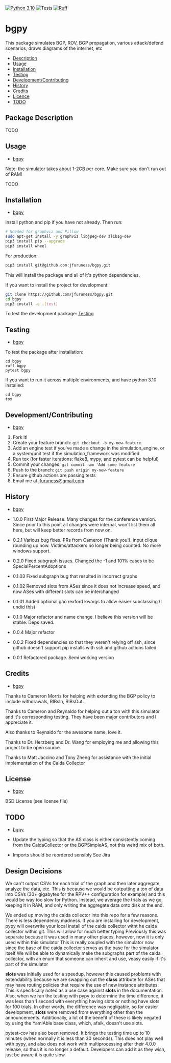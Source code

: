 [![Python 3.10](https://img.shields.io/badge/python-3.10-blue.svg)](https://www.python.org/downloads/release/python-3100/)
![Tests](https://github.com/jfuruness/bgpy/actions/workflows/tests.yml/badge.svg)
[![Ruff](https://img.shields.io/endpoint?url=https://raw.githubusercontent.com/charliermarsh/ruff/main/assets/badge/v2.json)](https://github.com/astral-sh/ruff)

# bgpy
This package simulates BGP, ROV, BGP propagation, various attack/defend scenarios, draws diagrams of the internet, etc

* [Description](#package-description)
* [Usage](#usage)
* [Installation](#installation)
* [Testing](#testing)
* [Development/Contributing](#developmentcontributing)
* [History](#history)
* [Credits](#credits)
* [Licence](#license)
* [TODO](#todo)

## Package Description

TODO

## Usage
* [bgpy](#bgpy)

Note: the simulator takes about 1-2GB per core. Make sure you don't run out of RAM!

TODO

## Installation
* [bgpy](#bgpy)

Install python and pip if you have not already. Then run:

```bash
# Needed for graphviz and Pillow
sudo apt-get install -y graphviz libjpeg-dev zlib1g-dev
pip3 install pip --upgrade
pip3 install wheel
```

For production:

```bash
pip3 install git@github.com:jfuruness/bgpy.git
```

This will install the package and all of it's python dependencies.

If you want to install the project for development:
```bash
git clone https://github.com/jfuruness/bgpy.git
cd bgpy
pip3 install -e .[test]
```

To test the development package: [Testing](#testing)


## Testing
* [bgpy](#bgpy)

To test the package after installation:

```
cd bgpy
ruff bgpy
pytest bgpy
```

If you want to run it across multiple environments, and have python 3.10 installed:

```
cd bgpy
tox
```


## Development/Contributing
* [bgpy](#bgpy)

1. Fork it!
2. Create your feature branch: `git checkout -b my-new-feature`
3. Add an engine test if you've made a change in the simulation_engine, or a system/unit test if the simulation_framework was modified
5. Run tox (for faster iterations: flake8, mypy, and pytest can be helpful)
6. Commit your changes: `git commit -am 'Add some feature'`
7. Push to the branch: `git push origin my-new-feature`
8. Ensure github actions are passing tests
9. Email me at jfuruness@gmail.com

## History
* [bgpy](#bgpy)

* 1.0.0 First Major Release. Many changes for the conference version. Since prior to this point all changes were internal, won't list them all here, but will keep better records from now on.
* 0.2.1 Various bug fixes. PRs from Cameron (Thank you!). input clique rounding up now. Victims/attackers no longer being counted. No more windows support.
* 0.2.0 Fixed subgraph issues. Changed the -1 and 101% cases to be SpecialPercentAdoptions
* 0.1.03 Fixed subgraph bug that resulted in incorrect graphs
* 0.1.02 Removed slots from ASes since it does not increase speed, and now ASes with different slots can be interchanged
* 0.1.01 Added optional gao rexford kwargs to allow easier subclassing (I undid this)
* 0.1.0 Major refactor and name change. I believe this version will be stable. Deps saved.
* 0.0.4 Major refactor
* 0.0.2 Fixed dependencies so that they weren't relying off ssh, since github doesn't support pip installs with ssh and github actions failed
* 0.0.1 Refactored package. Semi working version

## Credits
* [bgpy](#bgpy)

Thanks to Cameron Morris for helping with extending the BGP policy to include withdrawals, RIBsIn, RIBsOut.

Thanks to Cameron and Reynaldo for helping out a ton with this simulator and it's corresponding testing. They have been major contributors and I appreciate it.

Also thanks to Reynaldo for the awesome name, love it.

Thanks to Dr. Herzberg and Dr. Wang for employing me and allowing this project to be open source

Thanks to Matt Jaccino and Tony Zheng for assistance with the initial implementation of the Caida Collector

## License
* [bgpy](#bgpy)

BSD License (see license file)

## TODO
* [bgpy](#bgpy)

* Update the typing so that the AS class is either consistently coming from the CaidaCollector or the BGPSimpleAS, not this weird mix of both.
* Imports should be reordered sensibly
See Jira

## Design Decisions

We can't output CSVs for each trial of the graph and then later aggregate, analyze the data, etc.
This is because we would be outputting a ton of data into CSVs (30+ gigabytes for the RPV++ configuration for example) and this would be way too slow for Python.
Instead, we average the trials as we go, keeping it in RAM, and only writing the aggregate data onto disk at the end.

We ended up moving the caida collector into this repo for a few reasons.
There is less dependency madness. If you are installing for development, pypy will overwrite your local install of the caida collector witht he caida collector within git.
This will allow for much better typing
Previously this was separate because it was used in many other places, however, now it is only used within this simulator
This is really coupled with the simulator now, since the base of the caida collector serves as the base for the simulator itself
We will be able to dynamically make the subgraphs part of the caida collector, with an enum that someone can inherit and use, veasy easily if it's part of the simulator

__slots__ was initially used for a speedup, however this caused problems with extendability because we are swapping out the __class__ attribute for ASes that may have routing policies that require the use of new instance attributes. This is specifically noted as a use case against __slots__ in the documentation. Also, when we ran the testing with pypy to determine the time difference, it was less than 1 second with everything having slots or nothing have slots for 100 trials. In other words, the difference was negligable, so for easier development, __slots__ were removed from everything other than the announcements. Additionally, a lot of the benefit of these is likely negated by using the YamlAble base class, which, afaik, doesn't use slots.

pytest-cov has also been removed. It brings the testing time up to 10 minutes (when normally it is less than 30 seconds). This does not play well with pypy, and also does not work with multiprocessing after their 4.0.0 release, so thus it is no longer a default. Developers can add it as they wish, just be aware it is quite slow.
